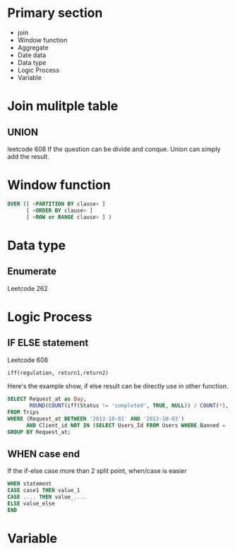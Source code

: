 # Primary section
- join
- Window function
- Aggregate
- Date data 
- Data type
- Logic Process
- Variable
# Join mulitple table
## UNION
leetcode 608
If the question can be divide and conque. Union can simply add the result.

## 
# Window function

```sql
OVER ([ <PARTITION BY clause> ] 
	  [ <ORDER BY clause> ] 
	  [ <ROW or RANGE clause> ] )
```

# Data type
## Enumerate
Leetcode 262
# Logic Process
## IF ELSE statement
Leetcode 608
```sql
iff(regulation, return1,return2)
```
Here's the example show, if else result can be directly use in other function.
```sql
SELECT Request_at as Day,
       ROUND(COUNT(iff(Status != 'completed', TRUE, NULL)) / COUNT(*), 2) AS 'Cancellation Rate'
FROM Trips
WHERE (Request_at BETWEEN '2013-10-01' AND '2013-10-03')
      AND Client_id NOT IN (SELECT Users_Id FROM Users WHERE Banned = 'Yes')
GROUP BY Request_at;
```
## WHEN case end
If the if-else case more than 2 split point, when/case is easier
```sql
WHEN statement
CASE case1 THEN value_1
CASE .... THEN value_....
ELSE value_else
END
```
# Variable

<!--stackedit_data:
eyJoaXN0b3J5IjpbLTg4OTc4MTkyNywyMDEzNDk2NTc3LDc3Mz
Q2NTM2MSwtMTQ1NjE3OTAxM119
-->